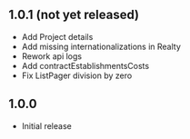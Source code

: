 ## 1.0.1 (not yet released)
* Add Project details
* Add missing internationalizations in Realty
* Rework api logs
* Add contractEstablishmentsCosts
* Fix ListPager division by zero

## 1.0.0
* Initial release
